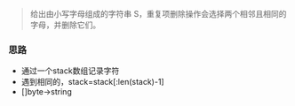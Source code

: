 > 给出由小写字母组成的字符串 S，重复项删除操作会选择两个相邻且相同的字母，并删除它们。



### 思路

- 通过一个stack数组记录字符
- 遇到相同的，stack=stack[:len(stack)-1]
- []byte->string